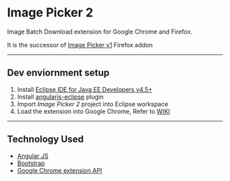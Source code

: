 # Image Picker 2
Image Batch Download extension for Google Chrome and Firefox.  

It is the successor of [Image Picker v1](https://addons.mozilla.org/zh-CN/firefox/addon/image-picker/) Firefox addon


------------------------------------------------------------


## Dev enviornment setup

1.  Install [Eclipse IDE for Java EE Developers v4.5+](http://www.eclipse.org/downloads)  
2.  Install [angularjs-eclipse](http://marketplace.eclipse.org/content/angularjs-eclipse) plugin
3.  Import _Image Picker 2_ project into Eclipse workspace
4.  Load the extension into Google Chrome, Refer to [WIKI](https://developer.chrome.com/extensions/getstarted#unpacked)  


------------------------------------------------------------


## Technology Used


*   [Angular JS](https://angularjs.org/)
*   [Bootstrap](http://getbootstrap.com/getting-started/)
*   [Google Chrome extension API](https://developer.chrome.com/extensions)



